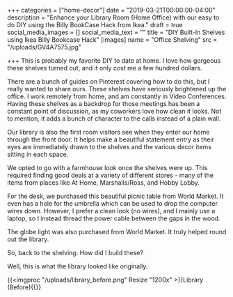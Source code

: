 +++
categories = ["home-decor"]
date = "2019-03-21T00:00:00-04:00"
description = "Enhance your Library Room (Home Office) with our easy to do DIY using the Billy BookCase Hack from Ikea."
draft = true
social_media_images = []
social_media_text = ""
title = "DIY Built-In Shelves using Ikea Billy Bookcase Hack"
[images]
name = "Office Shelving"
src = "/uploads/GV4A7575.jpg"

+++
This is probably my favorite DIY to date at home.  I love how gorgeous these shelves turned out, and it only cost me a few hundred dollars.

There are a bunch of guides on Pinterest covering how to do this, but I really wanted to share ours.  These shelves have seriously brightened up the office.  I work remotely from home, and am constantly in Video Conferences.  Having these shelves as a backdrop for those meetings has been a constant point of discussion, as my coworkers love how clean it looks.  Not to mention, it adds a bunch of character to the calls instead of a plain wall.

Our library is also the first room visitors see when they enter our home through the front door.  It helps make a beautiful statement entry as their eyes are immediately drawn to the shelves and the various decor items sitting in each space.

We opted to go with a farmhouse look once the shelves were up.  This required finding good deals at a variety of different stores - many of the items from places like At Home, Marshalls/Ross, and Hobby Lobby.  

For the desk, we purchased this beautiful picnic table from World Market.  It even has a hole for the umbrella which can be used to drop the computer wires down.  However, I prefer a clean look (no wires), and I mainly use a laptop, so I instead thread the power cable between the gaps in the wood.

The globe light was also purchased from World Market.  It truly helped round out the library.

So, back to the shelving.  How did I build these?

Well, this is what the library looked like originally.

{{<imgproc "/uploads/library_before.png" Resize "1200x" >}}Library (Before){{</imgproc>}} 